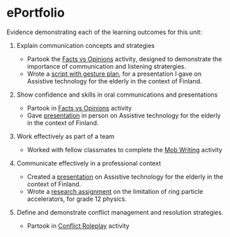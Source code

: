 # ePortfolio
Evidence demonstrating each of the learning outcomes for this unit:
1. Explain communication concepts and strategies     
   - Partook the [Facts vs Opinions](A1%20Fact%20Oppinions.docx) activity, designed to demonstrate the importance of communication and listening stratergies.
   - Wrote a [script with gesture plan](Draft_script&Gesture_plan.docx), for a presentation I gave on Assistive technology for the elderly in the context of Finland.


2. Show confidence and skills in oral communications and presentations
   - Partook in [Facts vs Opinions](A1%20Fact%20Oppinions.docx) activity 
   - Gave [presentation](Assistive%20Technology.pptx) in person on Assistive technology for the elderly in the context of Finland.


3. Work effectively as part of a team
   - Worked with fellow classmates to complete the [Mob Writing](Week6%20Mob%20Writing.docx) activity


4. Communicate effectively in a professional context
   - Created a [presentation](Assistive%20Technology.pptx) on Assistive technology for the elderly in the context of Finland.
   - Wrote a [research assignment](Research_Task.docx) on the limitation of ring particle accelerators, for grade 12 physics.


5. Define and demonstrate conflict management and resolution strategies.
   - Partook in [Conflict Roleplay](Week5%20Conflict%20Senario.docx) activity
 
